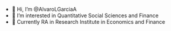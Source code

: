 - 👋 Hi, I’m @AlvaroLGarciaA
- 👀 I’m interested in Quantitative Social Sciences and Finance
- 🌱 Currently RA in Research Institute in Economics and Finance


<!---
AlvaroLGarciaA/AlvaroLGarciaA is a ✨ special ✨ repository because its `README.md` (this file) appears on your GitHub profile.
You can click the Preview link to take a look at your changes.
--->
